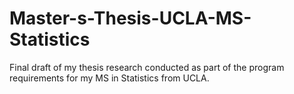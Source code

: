 # Master-s-Thesis-UCLA-MS-Statistics
Final draft of my thesis research conducted as part of the program requirements for my MS in Statistics from UCLA.
